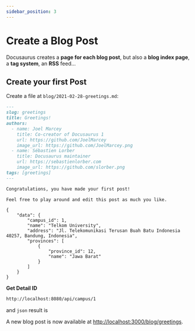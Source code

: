 ```yaml
---
sidebar_position: 3
---
```


# Create a Blog Post

Docusaurus creates a **page for each blog post**, but also a **blog index page**, a **tag system**, an **RSS** feed...

## Create your first Post

Create a file at `blog/2021-02-28-greetings.md`:

```md title="blog/2021-02-28-greetings.md"
---
slug: greetings
title: Greetings!
authors:
  - name: Joel Marcey
    title: Co-creator of Docusaurus 1
    url: https://github.com/JoelMarcey
    image_url: https://github.com/JoelMarcey.png
  - name: Sébastien Lorber
    title: Docusaurus maintainer
    url: https://sebastienlorber.com
    image_url: https://github.com/slorber.png
tags: [greetings]
---

Congratulations, you have made your first post!

Feel free to play around and edit this post as much you like.
```
```
{
    "data": {
        "campus_id": 1,
        "name": "Telkom University",
        "address": "Jl. Telekomunikasi Terusan Buah Batu Indonesia 40257, Bandung, Indonesia",
        "provinces": [
            {
                "province_id": 12,
                "name": "Jawa Barat"
            }
        ]
    }
}
```


**Get Detail ID**

```bash
http://localhost:8080/api/campus/1
````

and `json` result is
 


A new blog post is now available at [http://localhost:3000/blog/greetings](http://localhost:3000/blog/greetings).
